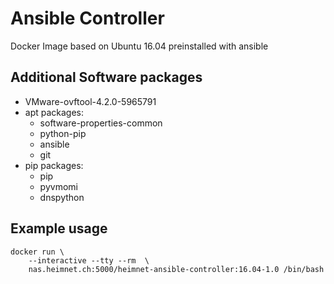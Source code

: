 # Ansible Controller

Docker Image based on Ubuntu 16.04 preinstalled with ansible


## Additional Software packages

- VMware-ovftool-4.2.0-5965791
- apt packages:
  - software-properties-common
  - python-pip
  - ansible
  - git
- pip packages:
  - pip
  - pyvmomi
  - dnspython


## Example usage

```
docker run \
    --interactive --tty --rm  \
    nas.heimnet.ch:5000/heimnet-ansible-controller:16.04-1.0 /bin/bash
```
